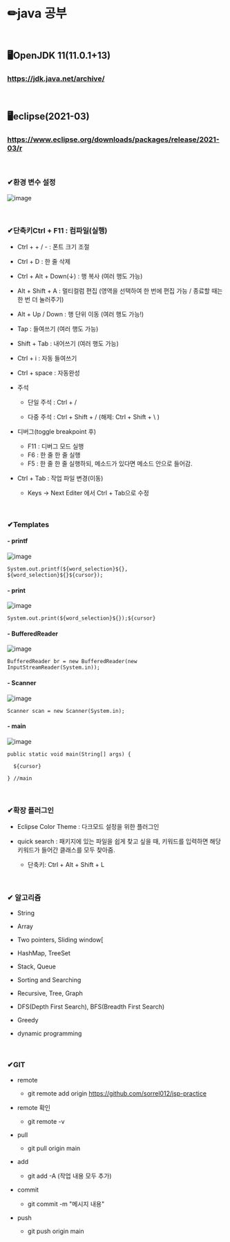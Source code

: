 # ✏java 공부

<br/>

## 🖥OpenJDK 11(11.0.1+13)
### https://jdk.java.net/archive/

<br/>

## 🖥eclipse(2021-03)
### https://www.eclipse.org/downloads/packages/release/2021-03/r 

<br/>

### ✔환경 변수 설정
![image](https://user-images.githubusercontent.com/115568532/221456070-1319b008-0692-4060-9555-796e408e3d43.png)

<br/>

### ✔단축키Ctrl + F11 : 컴파일(실행) 
- Ctrl +  + / - : 폰트 크기 조절

- Ctrl + D : 한 줄 삭제

- Ctrl + Alt + Down(↓) : 행 복사 (여러 행도 가능)

- Alt + Shift + A : 멀티컬럼 편집 (영역을 선택하여 한 번에 편집 가능 / 종료할 때는 한 번 더 눌러주기)

- Alt + Up / Down : 행 단위 이동 (여러 행도 가능!)

- Tap : 들여쓰기 (여러 행도 가능)

- Shift + Tab : 내어쓰기 (여러 행도 가능)

- Ctrl + i : 자동 들여쓰기

- Ctrl + space : 자동완성

- 주석
  - 단일 주석 : Ctrl + /

  - 다중 주석 : Ctrl + Shift + / (해제:  Ctrl + Shift  + \ )

- 디버그(toggle breakpoint 후)
  - F11 : 디버그 모드 실행
  - F6 : 한 줄 한 줄 실행
  - F5 : 한 줄 한 줄 실행하되, 메소드가 있다면 메소드 안으로 들어감.

- Ctrl + Tab : 작업 파일 변경(이동)
  - Keys → Next Editer 에서 Ctrl + Tab으로 수정

<br/>

### ✔Templates

#### - printf    
![image](https://user-images.githubusercontent.com/115568532/221458962-8cbfd7bf-59f7-4ed1-9e03-7e545cecb596.png)

    System.out.printf(${word_selection}${}, ${word_selection}${}${cursor});
    
#### - print
![image](https://user-images.githubusercontent.com/115568532/221460231-a581f6fa-e070-4362-95db-6e73721a571c.png)
    
    System.out.print(${word_selection}${});${cursor}
    
#### - BufferedReader
![image](https://user-images.githubusercontent.com/115568532/227539721-d6e2fee9-5c95-4870-83a9-6f41deec1d5b.png)
    
    BufferedReader br = new BufferedReader(new InputStreamReader(System.in));
    
#### - Scanner
![image](https://user-images.githubusercontent.com/115568532/221459281-cc569b42-9df0-40cb-99dd-6f6f5d844290.png)

    Scanner scan = new Scanner(System.in);

#### - main
![image](https://user-images.githubusercontent.com/115568532/221460191-5c9d4417-5b94-4e34-8e2f-e83b3e0b0bdb.png)

    public static void main(String[] args) {

      ${cursor}

    } //main
    
<br/>

### ✔확장 플러그인
- Eclipse Color Theme : 다크모드 설정을 위한 플러그인

- quick search : 패키지에 있는 파일을 쉽게 찾고 싶을 때, 키워드를 입력하면 해당 키워드가 들어간 클래스를 모두 찾아줌.
  - 단축키: Ctrl + Alt + Shift + L

<br/>

### ✔ 알고리즘
- String

- Array

- Two pointers, Sliding window[

- HashMap, TreeSet 

- Stack, Queue

- Sorting and Searching

- Recursive, Tree, Graph

- DFS(Depth First Search), BFS(Breadth First Search)

- Greedy

- dynamic programming

<br/>

### ✔GIT
- remote
  - git remote add origin https://github.com/sorrel012/jsp-practice

- remote 확인
  - git remote -v
  
- pull  
  - git pull origin main  
  
- add
  - git add -A (작업 내용 모두 추가)
  
- commit
  - git commit -m "메시지 내용"
  
- push
  - git push origin main
